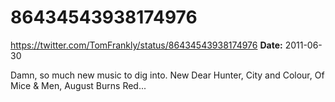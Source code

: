 # 86434543938174976
https://twitter.com/TomFrankly/status/86434543938174976
**Date:** 2011-06-30

Damn, so much new music to dig into. New Dear Hunter, City and Colour, Of Mice & Men, August Burns Red...
